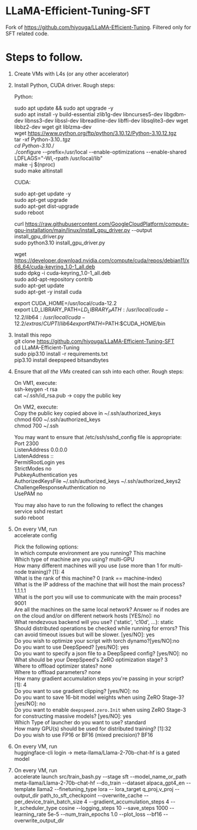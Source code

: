 # LLaMA-Efficient-Tuning-SFT
Fork of https://github.com/hiyouga/LLaMA-Efficient-Tuning. Filtered only for SFT related code.

# Steps to follow.

1. Create VMs with L4s (or any other accelerator)
   
2. Install Python, CUDA driver. Rough steps:

   Python:
     
   sudo apt update && sudo apt upgrade -y   
   sudo apt install -y build-essential zlib1g-dev libncurses5-dev libgdbm-dev libnss3-dev libssl-dev libreadline-dev libffi-dev libsqlite3-dev wget libbz2-dev wget git liblzma-dev  
   wget https://www.python.org/ftp/python/3.10.12/Python-3.10.12.tgz  
   tar -xf Python-3.10.*.tgz  
   cd Python-3.10.*/  
   ./configure --prefix=/usr/local --enable-optimizations --enable-shared LDFLAGS="-Wl,-rpath /usr/local/lib"  
   make -j $(nproc)  
   sudo make altinstall  

   CUDA:
    
   sudo apt-get update -y  
   sudo apt-get upgrade  
   sudo apt-get dist-upgrade   
   sudo reboot  

   curl https://raw.githubusercontent.com/GoogleCloudPlatform/compute-gpu-installation/main/linux/install_gpu_driver.py --output install_gpu_driver.py  
   sudo python3.10 install_gpu_driver.py  

   wget https://developer.download.nvidia.com/compute/cuda/repos/debian11/x86_64/cuda-keyring_1.0-1_all.deb  
   sudo dpkg -i cuda-keyring_1.0-1_all.deb  
   sudo add-apt-repository contrib  
   sudo apt-get update  
   sudo apt-get -y install cuda  

   export CUDA_HOME=/usr/local/cuda-12.2  
   export LD_LIBRARY_PATH=$LD_LIBRARY_PATH:/usr/local/cuda-12.2/lib64:/usr/local/cuda-12.2/extras/CUPTI/lib64  
   export PATH=$PATH:$CUDA_HOME/bin  

3. Install this repo  
   git clone https://github.com/hiyouga/LLaMA-Efficient-Tuning-SFT  
   cd LLaMA-Efficient-Tuning  
   sudo pip3.10 install -r requirements.txt  
   pip3.10 install deepspeed bitsandbytes  

4. Ensure that *all the VMs* created can ssh into each other. Rough steps:  
   
   On VM1, execute:  
   ssh-keygen -t rsa  
   cat ~/.ssh/id_rsa.pub -> copy the public key  

   On VM2, execute:  
   Copy the public key copied above in ~/.ssh/authorized_keys  
   chmod 600 ~/.ssh/authorized_keys  
   chmod 700 ~/.ssh  

   You may want to ensure that /etc/ssh/sshd_config file is appropriate:  
   Port 2300  
   ListenAddress 0.0.0.0  
   ListenAddress ::  
   PermitRootLogin yes  
   StrictModes no  
   PubkeyAuthentication yes  
   AuthorizedKeysFile      ~/.ssh/authorized_keys ~/.ssh/authorized_keys2  
   ChallengeResponseAuthentication no  
   UsePAM no  

   You may also have to run the following to reflect the changes  
   service sshd restart  
   sudo reboot  

5. On every VM, run  
   accelerate config  

   Pick the following options:  
   In which compute environment are you running?  This machine                                                                                                       
   Which type of machine are you using?           multi-GPU                                                                                                        
   How many different machines will you use (use more than 1 for multi-node training)? [1]: 4                       
   What is the rank of this machine?               0 (rank == machine-index)                                                                                                                
   What is the IP address of the machine that will host the main process? 1.1.1.1                                   
   What is the port you will use to communicate with the main process? 9001                                         
   Are all the machines on the same local network? Answer `no` if nodes are on the cloud and/or on different network hosts [YES/no]: no                                                                                            
   What rendezvous backend will you use? ('static', 'c10d', ...): static  
   Should distributed operations be checked while running for errors? This can avoid timeout issues but will be slower. [yes/NO]: yes  
   Do you wish to optimize your script with torch dynamo?[yes/NO]:no  
   Do you want to use DeepSpeed? [yes/NO]: yes  
   Do you want to specify a json file to a DeepSpeed config? [yes/NO]: no  
   What should be your DeepSpeed's ZeRO optimization stage? 3                                                                                                                
   Where to offload optimizer states? none                                                                                                             
   Where to offload parameters?       none                                                                                                             
   How many gradient accumulation steps you're passing in your script? [1]: 4                                       
   Do you want to use gradient clipping? [yes/NO]: no                                                               
   Do you want to save 16-bit model weights when using ZeRO Stage-3? [yes/NO]: no                                   
   Do you want to enable `deepspeed.zero.Init` when using ZeRO Stage-3 for constructing massive models? [yes/NO]: yes  
   Which Type of launcher do you want to use? standard                                                                                                         
   How many GPU(s) should be used for distributed training? [1]:32                                                  
   Do you wish to use FP16 or BF16 (mixed precision)? BF16                                                             

6. On every VM, run  
   huggingface-cli login -> meta-llama/Llama-2-70b-chat-hf is a gated model  

7. On every VM, run  
   accelerate launch src/train_bash.py --stage sft --model_name_or_path meta-llama/Llama-2-70b-chat-hf --do_train --dataset alpaca_gpt4_en --template llama2 --finetuning_type lora --   lora_target q_proj,v_proj --output_dir path_to_sft_checkpoint --overwrite_cache --per_device_train_batch_size 4 --gradient_accumulation_steps 4 --lr_scheduler_type cosine --logging_steps 10 --save_steps 1000 --learning_rate 5e-5 --num_train_epochs 1.0 --plot_loss --bf16 --overwrite_output_dir  
